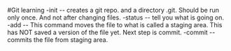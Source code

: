 #Git learning
-init -- creates a git repo. and a directory .git. Should be run only once. And not after changing files.
-status -- tell you what is going on.
-add -- This command moves the file to what is called a staging area. This has NOT saved a version
        of the file yet. Next step is commit.
-commit -- commits the file from staging area.

